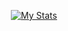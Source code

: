 <p align="center">
  <a href="https://github.com/joseph-rance">
    <img align="center" src="https://github-readme-stats.vercel.app/api?username=joseph-rance&theme=nord&count_private=true&show_icons=true" alt="My Stats" >
  </a>
<p/>
